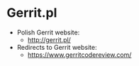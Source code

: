 # Gerrit.pl

* Polish Gerrit website:
  * http://gerrit.pl/
* Redirects to Gerrit website:
  * https://www.gerritcodereview.com/
